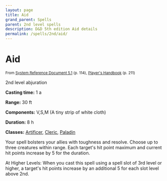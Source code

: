 ```yaml
---
layout: page
title: Aid
grand_parent: Spells
parent: 2nd level spells 
description: D&D 5th edition Aid details
permalink: /spells/2nd/aid/
---
```


# Aid

<small>From <a target="_blank" href="https://media.wizards.com/2016/downloads/DND/SRD-OGL_V5.1.pdf">System Reference Document 5.1</a> (p. 114), <a target="_blank" href="https://dnd.wizards.com/products/tabletop-games/rpg-products/rpg_playershandbook">Player's Handbook</a> (p. 211)</small>


2nd level abjuration

**Casting time:** 1 a

**Range:** 30 ft

**Components:** V,S,M (A tiny strip of white cloth)

**Duration:** 8 h

**Classes:** [Artificer](/classes/artificer/), [Cleric](/classes/cleric/), [Paladin](/classes/paladin/)

Your spell bolsters your allies with toughness and resolve. Choose up to three creatures within range. Each target's hit point maximum and current hit points increase by 5 for the duration.

   At Higher Levels: When you cast this spell using a spell slot of 3rd level or higher, a target's hit points increase by an additional 5 for each slot level above 2nd.